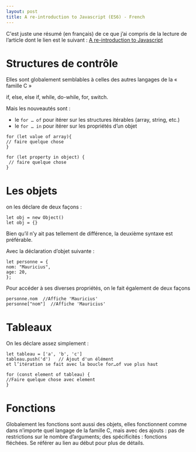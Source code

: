 ```yaml
---
layout: post
title: A re-introduction to Javascript (ES6) - French
---
```


C'est juste une résumé (en français) de ce que j’ai compris de la lecture de l’article dont le lien est le suivant  :
[A re-introduction to Javascript](https://developer.mozilla.org/en-US/docs/Web/JavaScript/A_re-introduction_to_JavaScript)

# Structures de contrôle
Elles sont globalement semblables à celles des autres langages de la « famille C »

if, else, else if, while, do-while, for, switch.

Mais les nouveautés sont :

- le `for … of` pour itérer sur les structures itérables (array, string, etc.)
- le `for … in` pour itérer sur les propriétés d’un objet

```
for (let value of array){
// faire quelque chose
}

for (let property in object) {
 // faire quelque chose
}
```

# Les objets
on les déclare de deux façons :

```
let obj = new Object()
let obj = {}
```

Bien qu’il n’y ait pas tellement de différence, la deuxième syntaxe est préférable.

Avec la déclaration d’objet suivante :

```
let personne = {
nom: "Mauricius",
age: 20,
};
```
Pour accéder à ses diverses propriétés, on le fait également de deux façons

```
personne.nom  //Affiche 'Mauricius'
personne["nom"]  //Affiche 'Mauricius'
```

# Tableaux
On les déclare assez simplement :

```
let tableau = ['a', 'b', 'c']
tableau.push('d')   // Ajout d'un élément
et l’itération se fait avec la boucle for…of vue plus haut
```
```
for (const element of tableau) {
//Faire quelque chose avec element
}
```

# Fonctions
Globalement les fonctions sont aussi des objets, elles fonctionnent comme dans 
n’importe quel langage de la famille C, mais avec des ajouts : pas de restrictions
sur le nombre d’arguments; des spécificités : fonctions fléchées. Se référer au lien
au début pour plus de détails.
